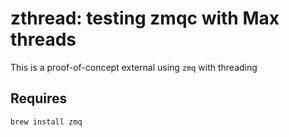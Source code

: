 # zthread: testing zmqc with Max threads

This is a proof-of-concept external using `zmq` with threading

## Requires

```bash
brew install zmq
```
